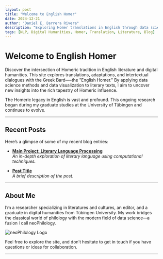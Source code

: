 ```yaml
---
layout: post
title: "Welcome to English Homer"
date: 2024-12-21
author: "Daniel E. Barrera Rivera"
description: "Exploring Homer translations in English through data science"
tags: [NLP, Digital Humanities, Homer, Translation, Literature, Blog]
---
```


# Welcome to English Homer

Discover the intersection of Homeric tradition in English literature and digital humanities. This site explores translations, adaptations, and intertextual dialogues with the Greek Bard—–the "English Homer." By applying data science methods and data visualization to literary texts, I aim to uncover new insights into the rich tapestry of Homeric influence.

The Homeric legacy in English is vast and profound. This ongoing research began during my graduate studies at the University of Tübingen and continues to evolve.

---

## Recent Posts

Here’s a glimpse of some of my recent blog entries:

- **[Main Project: Literary Language Processing](https://neophilology.github.io/Literary-Language-Processing/)**  
  *An in-depth exploration of literary language using computational techniques.*

- **[Post Title](file.md)**  
  *A brief description of the post.*

---

## About Me

I’m a researcher specializing in literatures and cultures, an editor, and a graduate in digital humanities from Tübingen University. My work bridges the classical world of philology with the modern field of data science—a fusion I call neoPhilology.

![neoPhilology Logo](assets/images/neoPhi_logo_web.jpg)

Feel free to explore the site, and don’t hesitate to get in touch if you have questions or ideas for collaboration.

---
